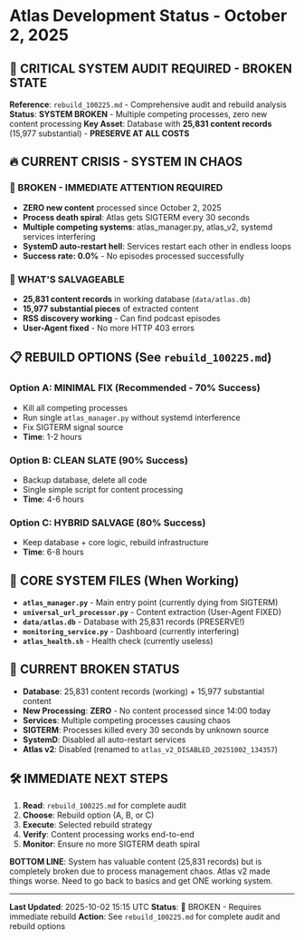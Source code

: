 # Atlas Development Status - October 2, 2025

## 🚨 **CRITICAL SYSTEM AUDIT REQUIRED - BROKEN STATE**
**Reference**: `rebuild_100225.md` - Comprehensive audit and rebuild analysis
**Status**: **SYSTEM BROKEN** - Multiple competing processes, zero new content processing
**Key Asset**: Database with **25,831 content records** (15,977 substantial) - **PRESERVE AT ALL COSTS**

## 🔥 CURRENT CRISIS - SYSTEM IN CHAOS

### 🚨 BROKEN - IMMEDIATE ATTENTION REQUIRED
- **ZERO new content** processed since October 2, 2025
- **Process death spiral**: Atlas gets SIGTERM every 30 seconds
- **Multiple competing systems**: atlas_manager.py, atlas_v2, systemd services interfering
- **SystemD auto-restart hell**: Services restart each other in endless loops
- **Success rate: 0.0%** - No episodes processed successfully

### 💾 WHAT'S SALVAGEABLE
- **25,831 content records** in working database (`data/atlas.db`)
- **15,977 substantial pieces** of extracted content
- **RSS discovery working** - Can find podcast episodes
- **User-Agent fixed** - No more HTTP 403 errors

## 📋 REBUILD OPTIONS (See `rebuild_100225.md`)

### Option A: MINIMAL FIX (Recommended - 70% Success)
- Kill all competing processes
- Run single `atlas_manager.py` without systemd interference
- Fix SIGTERM signal source
- **Time**: 1-2 hours

### Option B: CLEAN SLATE (90% Success)
- Backup database, delete all code
- Single simple script for content processing
- **Time**: 4-6 hours

### Option C: HYBRID SALVAGE (80% Success)
- Keep database + core logic, rebuild infrastructure
- **Time**: 6-8 hours

## 🔧 CORE SYSTEM FILES (When Working)
- **`atlas_manager.py`** - Main entry point (currently dying from SIGTERM)
- **`universal_url_processor.py`** - Content extraction (User-Agent FIXED)
- **`data/atlas.db`** - Database with 25,831 records (PRESERVE!)
- **`monitoring_service.py`** - Dashboard (currently interfering)
- **`atlas_health.sh`** - Health check (currently useless)

## 🚨 CURRENT BROKEN STATUS
- **Database**: 25,831 content records (working) + 15,977 substantial content
- **New Processing**: **ZERO** - No content processed since 14:00 today
- **Services**: Multiple competing processes causing chaos
- **SIGTERM**: Processes killed every 30 seconds by unknown source
- **SystemD**: Disabled all auto-restart services
- **Atlas v2**: Disabled (renamed to `atlas_v2_DISABLED_20251002_134357`)

## 🛠️ IMMEDIATE NEXT STEPS
1. **Read**: `rebuild_100225.md` for complete audit
2. **Choose**: Rebuild option (A, B, or C)
3. **Execute**: Selected rebuild strategy
4. **Verify**: Content processing works end-to-end
5. **Monitor**: Ensure no more SIGTERM death spiral

**BOTTOM LINE**: System has valuable content (25,831 records) but is completely broken due to process management chaos. Atlas v2 made things worse. Need to go back to basics and get ONE working system.

---

**Last Updated**: 2025-10-02 15:15 UTC
**Status**: 🚨 BROKEN - Requires immediate rebuild
**Action**: See `rebuild_100225.md` for complete audit and rebuild options